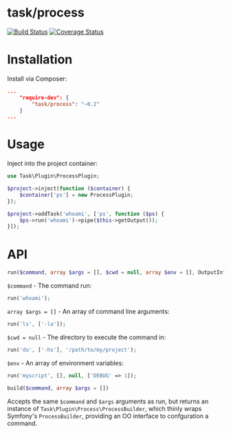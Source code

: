task/process
============

[![Build Status](https://travis-ci.org/taskphp/process.svg?branch=master)](https://travis-ci.org/taskphp/process)
[![Coverage Status](https://coveralls.io/repos/taskphp/process/badge.png?branch=master)](https://coveralls.io/r/taskphp/process?branch=master)

Installation
============

Install via Composer:
```json
...
    "require-dev": {
        "task/process": "~0.2"
    }
...
```

Usage
=====

Inject into the project container:
```php
use Task\Plugin\ProcessPlugin;

$project->inject(function ($container) {
    $container['ps'] = new ProcessPlugin;
});

$project->addTask('whoami', ['ps', function ($ps) {
    $ps->run('whoami')->pipe($this->getOutput());
}]);
```

API
===

```php
run($command, array $args = [], $cwd = null, array $env = [], OutputInterface $output = null)
```

`$command` - The command run:
```php
run('whoami');
```
`array $args = []` - An array of command line arguments:
```php
run('ls', ['-la']);
```
`$cwd = null` - The directory to execute the command in:
```php
run('du', ['-hs'], '/path/to/my/project');
```
`$env` - An array of environment variables:
```php
run('myscript', [], null, ['DEBUG' => 1]);
```

```php
build($command, array $args = [])
```

Accepts the same `$command` and `$args` arguments as run, but returns an instance of `Task\Plugin\Process\ProcessBuilder`, which thinly wraps Symfony's `ProcessBuilder`, providing an OO interface to confguration a command.
